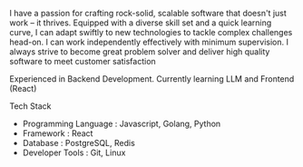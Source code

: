 I have a passion for crafting rock-solid, scalable software that doesn't just work – it thrives. Equipped with a diverse skill set and a quick learning curve, I can adapt swiftly to new technologies to tackle complex challenges head-on. I can work independently effectively with minimum supervision. I always strive to become great problem solver and deliver high quality software to meet customer satisfaction 

Experienced in Backend Development. Currently learning LLM and Frontend (React)

Tech Stack 
- Programming Language : Javascript, Golang, Python
- Framework : React
- Database : PostgreSQL, Redis
- Developer Tools : Git, Linux
